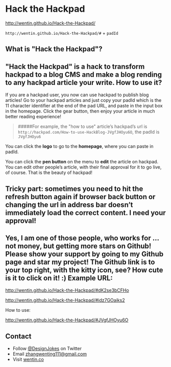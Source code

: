 Hack the Hackpad
================
http://wentin.github.io/Hack-the-Hackpad/

``http://wentin.github.io/Hack-the-Hackpad/#`` + ``padId``

What is "Hack the Hackpad"?
-------------------
"Hack the Hackpad" is a hack to transform hackpad to a blog CMS and make a blog rending to any hackpad article your write. 
How to use it?
-------------------
If you are a hackpad user, you now can use hackpad to publish blog articles! Go to your hackpad articles and just copy your padId which is the 11 character identifier at the end of the pad URL, and paste in the input box in the homepage. Click the gear button, then enjoy your article in much better reading experience!

> #####For example, the "how to use" article’s hackpad’s url is  `http://hackpad.com/How-to-use-HackBlog-JVgfJHOyu6O`, the padId is `JVgfJHOyu6`

You can click the **logo** to go to the **homepage**, where you can paste in padId.

You can click the **pen button** on the menu to **edit** the article on hackpad. You can edit other people’s article, with their final approval for it to go live, of course. That is the beauty of hackpad!

Tricky part: sometimes you need to hit the refresh button again if browser back button or changing the url in address bar doesn’t immediately load the correct content.
I need your approval!
-------------------
Yes, I am one of those people, who works for ... not money, but getting more **stars** on Github! Please show your support by going to my Github page and star my project! The Github link is to your top right, with the kitty icon, see? How cute is it to click on it! :)
Example URL:
-------------------
http://wentin.github.io/Hack-the-Hackpad/#dK2se3bCFHo

http://wentin.github.io/Hack-the-Hackpad/#idz7GOaiks2

How to use:

http://wentin.github.io/Hack-the-Hackpad/#JVgfJHOyu6O

Contact
-------------------
* Follow [@DesignJokes](http://twitter.com/DesignJokes) on Twitter
* Email <zhangwenting111@gmail.com>
* Visit [wentin.co](http://wentin.co)
